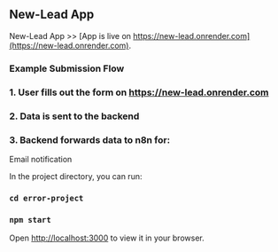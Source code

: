 ## New-Lead App

New-Lead App >> [App is live on https://new-lead.onrender.com](https://new-lead.onrender.com).

### Example Submission Flow

### 1. User fills out the form on https://new-lead.onrender.com
### 2. Data is sent to the backend
### 3. Backend forwards data to n8n for:
  Email notification


In the project directory, you can run:

### `cd error-project`
### `npm start`


Open [http://localhost:3000](http://localhost:3000) to view it in your browser.



